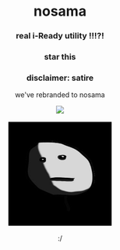 <h1 align="center">nosama</h1>
<h3 align="center">real i-Ready utility !!!?!</h3>
<h3 align="center">star this</h3>
<h3 align="center">disclaimer: satire</h3>
<p align="center">we've rebranded to nosama</p>
<p align="center">
        <a href="https://discord.gg/BWNZpSBJJ8">
	       <img src="https://img.shields.io/discord/1192248054691151882?label=discord&logo=discord">
        </a>
</p>
<p align="center">
<img width="212" height="212" src="https://github.com/Orphanlol/iReady-fr/blob/main/img/weird.jpg">
</p>
<p align="center">:/</p>
